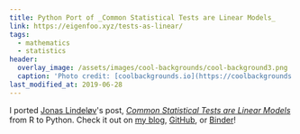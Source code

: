 ```yaml
---
title: Python Port of _Common Statistical Tests are Linear Models_
link: https://eigenfoo.xyz/tests-as-linear/
tags:
  - mathematics
  - statistics
header:
  overlay_image: /assets/images/cool-backgrounds/cool-background3.png
  caption: 'Photo credit: [coolbackgrounds.io](https://coolbackgrounds.io/)'
last_modified_at: 2019-06-28
---
```


I ported [Jonas Lindeløv](https://lindeloev.net)'s post, [_Common Statistical
Tests are Linear Models_](https://lindeloev.github.io/tests-as-linear/) from R
to Python. Check it out on [my blog](https://eigenfoo.xyz/tests-as-linear/),
[GitHub](https://github.com/eigenfoo/tests-as-linear), or
[Binder](https://gke.mybinder.org/v2/gh/eigenfoo/tests-as-linear/master?filepath=tests-as-linear.ipynb)!
